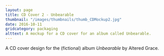 ```yaml
---
layout: page
title: CD Cover 2 - Unbearable
thumbnail: "/images/thumbnails/thumb_CDMockup2.jpg"
date: 2016-10-11
gridcategory: packaging
alttext: A mockup for a CD cover for an album called Unbearable.
---
```

A CD cover design for the (fictional) album *Unbearable* by Altered Grace.